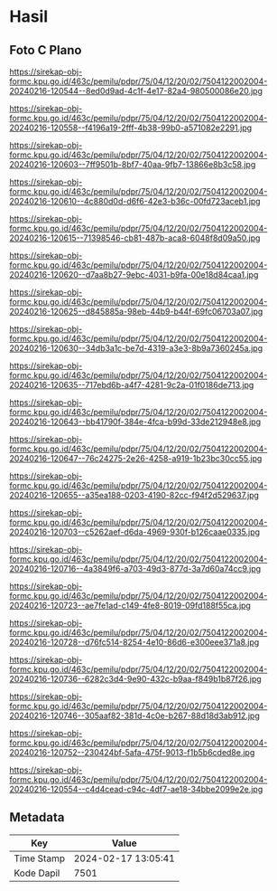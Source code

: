 # Hasil

## Foto C Plano

https://sirekap-obj-formc.kpu.go.id/463c/pemilu/pdpr/75/04/12/20/02/7504122002004-20240216-120544--8ed0d9ad-4c1f-4e17-82a4-980500086e20.jpg

https://sirekap-obj-formc.kpu.go.id/463c/pemilu/pdpr/75/04/12/20/02/7504122002004-20240216-120558--f4196a19-2fff-4b38-99b0-a571082e2291.jpg

https://sirekap-obj-formc.kpu.go.id/463c/pemilu/pdpr/75/04/12/20/02/7504122002004-20240216-120603--7ff9501b-8bf7-40aa-9fb7-13866e8b3c58.jpg

https://sirekap-obj-formc.kpu.go.id/463c/pemilu/pdpr/75/04/12/20/02/7504122002004-20240216-120610--4c880d0d-d6f6-42e3-b36c-00fd723aceb1.jpg

https://sirekap-obj-formc.kpu.go.id/463c/pemilu/pdpr/75/04/12/20/02/7504122002004-20240216-120615--71398546-cb81-487b-aca8-6048f8d09a50.jpg

https://sirekap-obj-formc.kpu.go.id/463c/pemilu/pdpr/75/04/12/20/02/7504122002004-20240216-120620--d7aa8b27-9ebc-4031-b9fa-00e18d84caa1.jpg

https://sirekap-obj-formc.kpu.go.id/463c/pemilu/pdpr/75/04/12/20/02/7504122002004-20240216-120625--d845885a-98eb-44b9-b44f-69fc06703a07.jpg

https://sirekap-obj-formc.kpu.go.id/463c/pemilu/pdpr/75/04/12/20/02/7504122002004-20240216-120630--34db3a1c-be7d-4319-a3e3-8b9a7360245a.jpg

https://sirekap-obj-formc.kpu.go.id/463c/pemilu/pdpr/75/04/12/20/02/7504122002004-20240216-120635--717ebd6b-a4f7-4281-9c2a-01f0186de713.jpg

https://sirekap-obj-formc.kpu.go.id/463c/pemilu/pdpr/75/04/12/20/02/7504122002004-20240216-120643--bb41790f-384e-4fca-b99d-33de212948e8.jpg

https://sirekap-obj-formc.kpu.go.id/463c/pemilu/pdpr/75/04/12/20/02/7504122002004-20240216-120647--76c24275-2e26-4258-a919-1b23bc30cc55.jpg

https://sirekap-obj-formc.kpu.go.id/463c/pemilu/pdpr/75/04/12/20/02/7504122002004-20240216-120655--a35ea188-0203-4190-82cc-f94f2d529637.jpg

https://sirekap-obj-formc.kpu.go.id/463c/pemilu/pdpr/75/04/12/20/02/7504122002004-20240216-120703--c5262aef-d6da-4969-930f-b126caae0335.jpg

https://sirekap-obj-formc.kpu.go.id/463c/pemilu/pdpr/75/04/12/20/02/7504122002004-20240216-120716--4a3849f6-a703-49d3-877d-3a7d60a74cc9.jpg

https://sirekap-obj-formc.kpu.go.id/463c/pemilu/pdpr/75/04/12/20/02/7504122002004-20240216-120723--ae7fe1ad-c149-4fe8-8019-09fd188f55ca.jpg

https://sirekap-obj-formc.kpu.go.id/463c/pemilu/pdpr/75/04/12/20/02/7504122002004-20240216-120728--d76fc514-8254-4e10-86d6-e300eee371a8.jpg

https://sirekap-obj-formc.kpu.go.id/463c/pemilu/pdpr/75/04/12/20/02/7504122002004-20240216-120736--6282c3d4-9e90-432c-b9aa-f849b1b87f26.jpg

https://sirekap-obj-formc.kpu.go.id/463c/pemilu/pdpr/75/04/12/20/02/7504122002004-20240216-120746--305aaf82-381d-4c0e-b267-88d18d3ab912.jpg

https://sirekap-obj-formc.kpu.go.id/463c/pemilu/pdpr/75/04/12/20/02/7504122002004-20240216-120752--230424bf-5afa-475f-9013-f1b5b6cded8e.jpg

https://sirekap-obj-formc.kpu.go.id/463c/pemilu/pdpr/75/04/12/20/02/7504122002004-20240216-120554--c4d4cead-c94c-4df7-ae18-34bbe2099e2e.jpg


## Metadata

| Key        | Value               |
| ---------- | ------------------- |
| Time Stamp | 2024-02-17 13:05:41 |
| Kode Dapil | 7501                |



